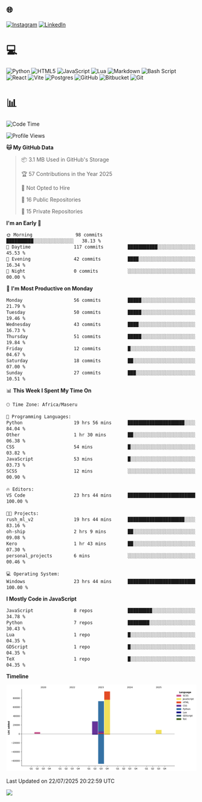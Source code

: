 ## 🌐 
[![Instagram](https://img.shields.io/badge/Instagram-%23E4405F.svg?logo=Instagram&logoColor=white)](https://instagram.com/@francoxdup) [![LinkedIn](https://img.shields.io/badge/LinkedIn-%230077B5.svg?logo=linkedin&logoColor=white)](https://linkedin.com/in/franco-du-plessis-3496a6247) 

# 💻 
 ![Python](https://img.shields.io/badge/python-3670A0?style=for-the-badge&logo=python&logoColor=ffdd54) ![HTML5](https://img.shields.io/badge/html5-%23E34F26.svg?style=for-the-badge&logo=html5&logoColor=white) ![JavaScript](https://img.shields.io/badge/javascript-%23323330.svg?style=for-the-badge&logo=javascript&logoColor=%23F7DF1E) ![Lua](https://img.shields.io/badge/lua-%232C2D72.svg?style=for-the-badge&logo=lua&logoColor=white) ![Markdown](https://img.shields.io/badge/markdown-%23000000.svg?style=for-the-badge&logo=markdown&logoColor=white)  ![Bash Script](https://img.shields.io/badge/bash_script-%23121011.svg?style=for-the-badge&logo=gnu-bash&logoColor=white) ![React](https://img.shields.io/badge/react-%2320232a.svg?style=for-the-badge&logo=react&logoColor=%2361DAFB) ![Vite](https://img.shields.io/badge/vite-%23646CFF.svg?style=for-the-badge&logo=vite&logoColor=white) ![Postgres](https://img.shields.io/badge/postgres-%23316192.svg?style=for-the-badge&logo=postgresql&logoColor=white) ![GitHub](https://img.shields.io/badge/github-%23121011.svg?style=for-the-badge&logo=github&logoColor=white) ![Bitbucket](https://img.shields.io/badge/bitbucket-%230047B3.svg?style=for-the-badge&logo=bitbucket&logoColor=white) ![Git](https://img.shields.io/badge/git-%23F05033.svg?style=for-the-badge&logo=git&logoColor=white)
 
# 📊
<!--START_SECTION:waka-->
![Code Time](http://img.shields.io/badge/Code%20Time-474%20hrs%208%20mins-blue)

![Profile Views](http://img.shields.io/badge/Profile%20Views-41-blue)

**🐱 My GitHub Data** 

> 📦 3.1 MB Used in GitHub's Storage 
 > 
> 🏆 57 Contributions in the Year 2025
 > 
> 🚫 Not Opted to Hire
 > 
> 📜 16 Public Repositories 
 > 
> 🔑 15 Private Repositories 
 > 
**I'm an Early 🐤** 

```text
🌞 Morning                98 commits          ██████████░░░░░░░░░░░░░░░   38.13 % 
🌆 Daytime                117 commits         ███████████░░░░░░░░░░░░░░   45.53 % 
🌃 Evening                42 commits          ████░░░░░░░░░░░░░░░░░░░░░   16.34 % 
🌙 Night                  0 commits           ░░░░░░░░░░░░░░░░░░░░░░░░░   00.00 % 
```
📅 **I'm Most Productive on Monday** 

```text
Monday                   56 commits          █████░░░░░░░░░░░░░░░░░░░░   21.79 % 
Tuesday                  50 commits          █████░░░░░░░░░░░░░░░░░░░░   19.46 % 
Wednesday                43 commits          ████░░░░░░░░░░░░░░░░░░░░░   16.73 % 
Thursday                 51 commits          █████░░░░░░░░░░░░░░░░░░░░   19.84 % 
Friday                   12 commits          █░░░░░░░░░░░░░░░░░░░░░░░░   04.67 % 
Saturday                 18 commits          ██░░░░░░░░░░░░░░░░░░░░░░░   07.00 % 
Sunday                   27 commits          ███░░░░░░░░░░░░░░░░░░░░░░   10.51 % 
```


📊 **This Week I Spent My Time On** 

```text
🕑︎ Time Zone: Africa/Maseru

💬 Programming Languages: 
Python                   19 hrs 56 mins      █████████████████████░░░░   84.04 % 
Other                    1 hr 30 mins        ██░░░░░░░░░░░░░░░░░░░░░░░   06.38 % 
CSS                      54 mins             █░░░░░░░░░░░░░░░░░░░░░░░░   03.82 % 
JavaScript               53 mins             █░░░░░░░░░░░░░░░░░░░░░░░░   03.73 % 
SCSS                     12 mins             ░░░░░░░░░░░░░░░░░░░░░░░░░   00.90 % 

🔥 Editors: 
VS Code                  23 hrs 44 mins      █████████████████████████   100.00 % 

🐱‍💻 Projects: 
rush_ml_v2               19 hrs 44 mins      █████████████████████░░░░   83.16 % 
oh-ship                  2 hrs 9 mins        ██░░░░░░░░░░░░░░░░░░░░░░░   09.08 % 
Kero                     1 hr 43 mins        ██░░░░░░░░░░░░░░░░░░░░░░░   07.30 % 
personal_projects        6 mins              ░░░░░░░░░░░░░░░░░░░░░░░░░   00.46 % 

💻 Operating System: 
Windows                  23 hrs 44 mins      █████████████████████████   100.00 % 
```

**I Mostly Code in JavaScript** 

```text
JavaScript               8 repos             █████████░░░░░░░░░░░░░░░░   34.78 % 
Python                   7 repos             ████████░░░░░░░░░░░░░░░░░   30.43 % 
Lua                      1 repo              █░░░░░░░░░░░░░░░░░░░░░░░░   04.35 % 
GDScript                 1 repo              █░░░░░░░░░░░░░░░░░░░░░░░░   04.35 % 
TeX                      1 repo              █░░░░░░░░░░░░░░░░░░░░░░░░   04.35 % 
```



**Timeline**

![Lines of Code chart](https://raw.githubusercontent.com/Franky-Dee/Franky-Dee/main/assets/bar_graph.png)


 Last Updated on 22/07/2025 20:22:59 UTC
<!--END_SECTION:waka-->

![](https://quotes-github-readme.vercel.app/api?type=horizontal&theme=dark)
